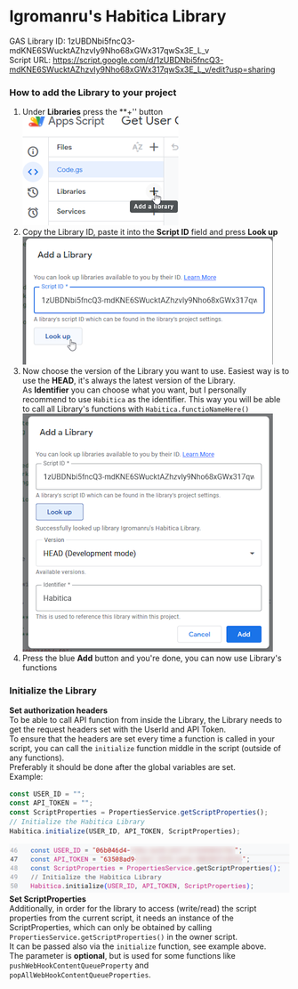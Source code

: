 # Igromanru's Habitica Library

GAS Library ID: 1zUBDNbi5fncQ3-mdKNE6SWucktAZhzvIy9Nho68xGWx317qwSx3E_L_v  
Script URL: https://script.google.com/d/1zUBDNbi5fncQ3-mdKNE6SWucktAZhzvIy9Nho68xGWx317qwSx3E_L_v/edit?usp=sharing

### How to add the Library to your project
1. Under **Libraries** press the **+'' button  
   ![add_lib](Resources/images/add_library.png)
2. Copy the Library ID, paste it into the **Script ID** field and press **Look up**
   ![paste_lib_id](Resources/images/paste_id.png)
3. Now choose the version of the Library you want to use. Easiest way is to use the **HEAD**, it's always the latest version of the Library.  
   As **Identifier** you can choose what you want, but I personally recommend to use `Habitica` as the identifier. This way you will be able to call all Library's functions with `Habitica.functioNameHere()`
   ![look-up_and_identifier](Resources/images/look-up_and_identifier.png)
4. Press the blue **Add** button and you're done, you can now use Library's functions

### Initialize the Library
**Set authorization headers**  
To be able to call API function from inside the Library, the Library needs to get the request headers set with the UserId and API Token.  
To ensure that the headers are set every time a function is called in your script, you can call the `initialize` function middle in the script (outside of any functions).  
Preferably it should be done after the global variables are set.  
Example:  
```js
const USER_ID = "";
const API_TOKEN = "";
const ScriptProperties = PropertiesService.getScriptProperties();
// Initialize the Habitica Library
Habitica.initialize(USER_ID, API_TOKEN, ScriptProperties);
```
![look-up_and_identifier](Resources/images/initialize.png)  
**Set ScriptProperties**  
Additionally, in order for the library to access (write/read) the script properties from the current script, it needs an instance of the ScriptProperties, which can only be obtained by calling `PropertiesService.getScriptProperties()` in the owner script.  
It can be passed also via the `initialize` function, see example above.  
The parameter is **optional**, but is used for some functions like `pushWebHookContentQueueProperty` and `popAllWebHookContentQueueProperties`.